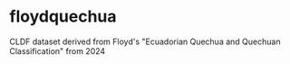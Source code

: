 # floydquechua
CLDF dataset derived from Floyd's "Ecuadorian Quechua and Quechuan Classification" from 2024

